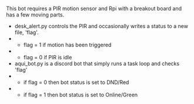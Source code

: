 This bot requires a PIR motion sensor and Rpi with a breakout board and has a few moving parts. 
- desk_alert.py controls the PIR and occasionally writes a status to a new file, 'flag'.
- - flag = 1 if motion has been triggered 
- - flag = 0 if PIR is idle
- aqui_bot.py is a discord bot that simply runs a task loop and checks 'flag'
- - if flag = 0 then bot status is set to DND/Red
- - if flag = 1 then bot status is set to Online/Green
